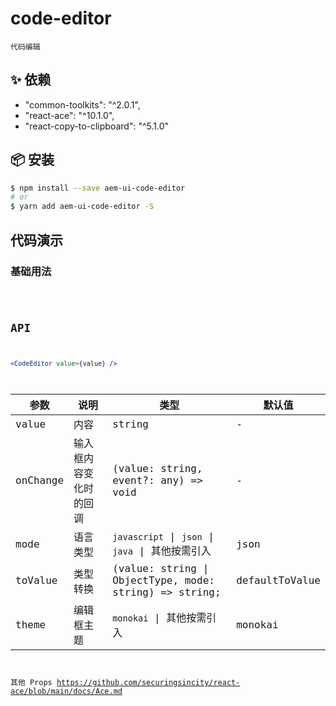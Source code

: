 # code-editor

`代码编辑`

## ✨ 依赖

- "common-toolkits": "^2.0.1",
- "react-ace": "^10.1.0",
- "react-copy-to-clipboard": "^5.1.0"


## 📦 安装

```bash
$ npm install --save aem-ui-code-editor
# or
$ yarn add aem-ui-code-editor -S
```


## 代码演示

### 基础用法

<code src="./code-editor-use.tsx" />


## API

```jsx | pure
<CodeEditor value={value} />
```


| 参数     | 说明                   | 类型                                                                                     | 默认值         |
| -------- | ---------------------- | ---------------------------------------------------------------------------------------- | -------------- |
| value    | 内容                   | string                                                                                   | -              |
| onChange | 输入框内容变化时的回调 | (value: string, event?: any) => void                                                     | -              |
| mode     | 语言类型               | `javascript` \| `json` \| `java` \| 其他按需引入                                         | json           |
| toValue  | 类型转换               | (value: string                                   \| ObjectType, mode: string) => string; | defaultToValue |
| theme    | 编辑框主题             | `monokai` \| 其他按需引入                                                                | monokai        |

其他 Props https://github.com/securingsincity/react-ace/blob/main/docs/Ace.md

